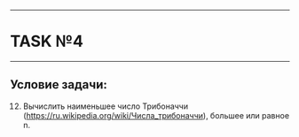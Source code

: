 ___  
# TASK №4  
___  
## Условие задачи:  
12.	Вычислить наименьшее число Трибоначчи (https://ru.wikipedia.org/wiki/Числа_трибоначчи), большее или равное n.
